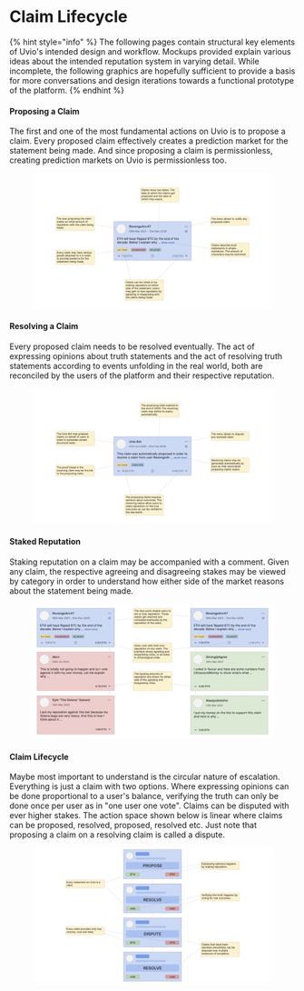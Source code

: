 # Claim Lifecycle

{% hint style="info" %}
The following pages contain structural key elements of Uvio's intended design and workflow. Mockups provided explain various ideas about the intended reputation system in varying detail. While incomplete, the following graphics are hopefully sufficient to provide a basis for more conversations and design iterations towards a functional prototype of the platform.
{% endhint %}

#### Proposing a Claim

The first and one of the most fundamental actions on Uvio is to propose a claim. Every proposed claim effectively creates a prediction market for the statement being made. And since proposing a claim is permissionless, creating prediction markets on Uvio is permissionless too.

<figure><img src="../.gitbook/assets/Screenshot 2024-07-15 at 14.09.38.png" alt=""><figcaption></figcaption></figure>

#### Resolving a Claim

Every proposed claim needs to be resolved eventually. The act of expressing opinions about truth statements and the act of resolving truth statements according to events unfolding in the real world, both are reconciled by the users of the platform and their respective reputation.

<figure><img src="../.gitbook/assets/Screenshot 2024-07-15 at 14.14.51.png" alt=""><figcaption></figcaption></figure>

#### Staked Reputation

Staking reputation on a claim may be accompanied with a comment. Given any claim, the respective agreeing and disagreeing stakes may be viewed by category in order to understand how either side of the market reasons about the statement being made.

<figure><img src="../.gitbook/assets/Screenshot 2024-07-14 at 21.48.29.png" alt=""><figcaption></figcaption></figure>

#### Claim Lifecycle

Maybe most important to understand is the circular nature of escalation. Everything is just a claim with two options. Where expressing opinions can be done proportional to a user's balance, verifying the truth can only be done once per user as in "one user one vote". Claims can be disputed with ever higher stakes. The action space shown below is linear where claims can be proposed, resolved, proposed, resolved etc. Just note that proposing a claim on a resolving claim is called a dispute.

<figure><img src="../.gitbook/assets/Screenshot 2024-07-20 at 19.10.27.png" alt=""><figcaption></figcaption></figure>
